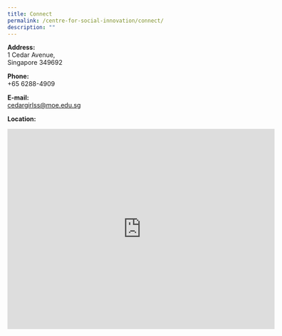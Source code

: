 ```yaml
---
title: Connect
permalink: /centre-for-social-innovation/connect/
description: ""
---
```



**Address:**&nbsp;<br>
1 Cedar Avenue,<br>
Singapore 349692

  

**Phone:**<br>
+65 6288-4909

  

**E-mail:**<br>
[cedargirlss@moe.edu.sg](mailto:cedargirlss@moe.edu.sg)

  

**Location:**
<iframe loading="lazy" allowfullscreen="" style="border:0;" height="450" width="600" src="https://www.google.com/maps/embed?pb=!1m18!1m12!1m3!1d3988.736580073247!2d103.87225771412577!3d1.3342351619986101!2m3!1f0!2f0!3f0!3m2!1i1024!2i768!4f13.1!3m3!1m2!1s0x31da178489286b39%3A0x30f3b17c854cd0f6!2sCedar%20Girls'%20Secondary%20School!5e0!3m2!1sen!2ssg!4v1677249699447!5m2!1sen!2ssg"></iframe>